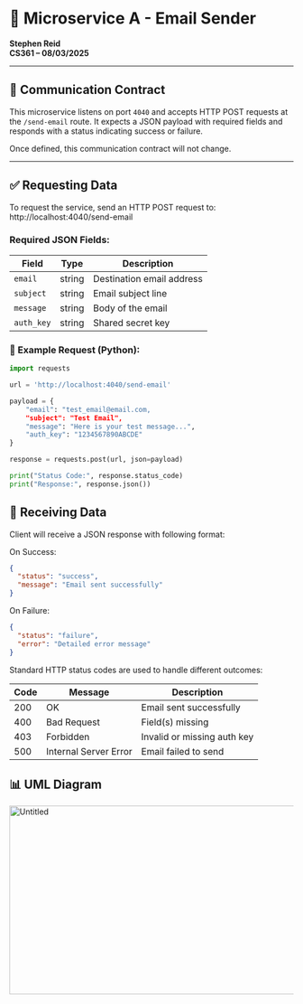 # 📧 Microservice A - Email Sender
**Stephen Reid**  
**CS361 – 08/03/2025**

---

## 📜 Communication Contract

This microservice listens on port `4040` and accepts HTTP POST requests at the `/send-email` route. It expects a JSON payload with required fields and responds with a status indicating success or failure.

Once defined, this communication contract will not change.

---

## ✅ Requesting Data

To request the service, send an HTTP POST request to:
http://localhost:4040/send-email

### Required JSON Fields:
| Field     | Type   | Description                  |
|-----------|--------|------------------------------|
| `email`   | string | Destination email address    |
| `subject` | string | Email subject line           |
| `message` | string | Body of the email            |
| `auth_key`| string | Shared secret key            |

### 🔧 Example Request (Python):
```python
import requests

url = 'http://localhost:4040/send-email'

payload = {
    "email": "test_email@email.com,
    "subject": "Test Email",
    "message": "Here is your test message...",
    "auth_key": "1234567890ABCDE"
}

response = requests.post(url, json=payload)

print("Status Code:", response.status_code)
print("Response:", response.json())
```

## 📩 Receiving Data

Client will receive a JSON response with following format:

On Success:
```json
{
  "status": "success",
  "message": "Email sent successfully"
}
```

On Failure:
```json
{
  "status": "failure",
  "error": "Detailed error message"
}
```

Standard HTTP status codes are used to handle different outcomes:


| Code      | Message               | Description                  |
|-----------|-----------------------|------------------------------|
| 200       | OK                    | Email sent successfully      |
| 400       | Bad Request           | Field(s) missing             |
| 403       | Forbidden             | Invalid or missing auth key  |
| 500       | Internal Server Error | Email failed to send         |

## 📊 UML Diagram
<img width="590" height="334" alt="Untitled" src="https://github.com/user-attachments/assets/080cef31-ee10-4e47-aefa-3efbcb8192f0" />

